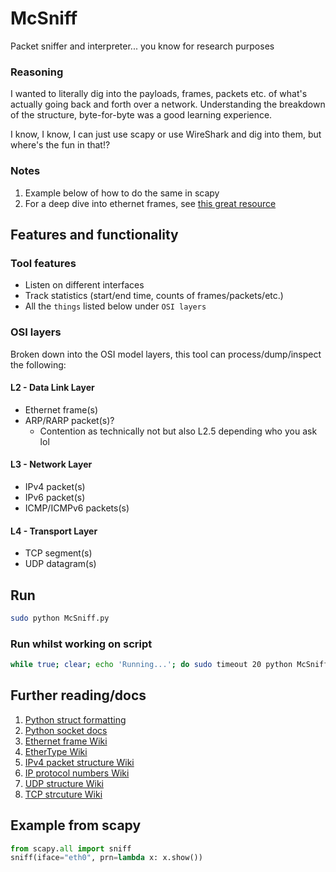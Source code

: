 # McSniff
Packet sniffer and interpreter... you know for research purposes

### Reasoning
I wanted to literally dig into the payloads, frames, packets etc. of what's actually going back and forth over a network. Understanding the breakdown of the structure, byte-for-byte was a good learning experience. 

I know, I know, I can just use scapy or use WireShark and dig into them, but where's the fun in that!?

### Notes 
1. Example below of how to do the same in scapy
2. For a deep dive into ethernet frames, see [this great resource](https://www.freecodecamp.org/news/the-complete-guide-to-the-ethernet-protocol/)

## Features and functionality
### Tool features
* Listen on different interfaces
* Track statistics (start/end time, counts of frames/packets/etc.)
* All the `things` listed below under `OSI layers`

### OSI layers
Broken down into the OSI model layers, this tool can process/dump/inspect the following:
#### L2 - Data Link Layer
* Ethernet frame(s)
* ARP/RARP packet(s)?
  * Contention as technically not but also L2.5 depending who you ask lol

#### L3 - Network Layer
* IPv4 packet(s)
* IPv6 packet(s)
* ICMP/ICMPv6 packets(s)

#### L4 - Transport Layer
* TCP segment(s)
* UDP datagram(s)

## Run
```bash
sudo python McSniff.py
```

### Run whilst working on script
```bash
while true; clear; echo 'Running...'; do sudo timeout 20 python McSniff.py; echo 'Sleeping...'; sleep 5; done
```

## Further reading/docs
1. [Python struct formatting](https://docs.python.org/3/library/struct.html#format-characters)
2. [Python socket docs](https://docs.python.org/3/library/socket.html)
3. [Ethernet frame Wiki](https://en.wikipedia.org/wiki/Ethernet_frame)
4. [EtherType Wiki](https://en.wikipedia.org/wiki/EtherType)
5. [IPv4 packet structure Wiki](https://en.wikipedia.org/wiki/IPv4#Packet_structure)
6. [IP protocol numbers Wiki](https://en.wikipedia.org/wiki/List_of_IP_protocol_numbers)
7. [UDP structure Wiki](https://en.wikipedia.org/wiki/User_Datagram_Protocol#UDP_datagram_structure)
8. [TCP strcuture Wiki](https://en.wikipedia.org/wiki/Transmission_Control_Protocol#TCP_segment_structure)

## Example from scapy
```python
from scapy.all import sniff
sniff(iface="eth0", prn=lambda x: x.show())
```